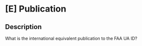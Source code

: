 # [E] Publication

## Description

What is the international equivalent publication to the FAA UA ID?

